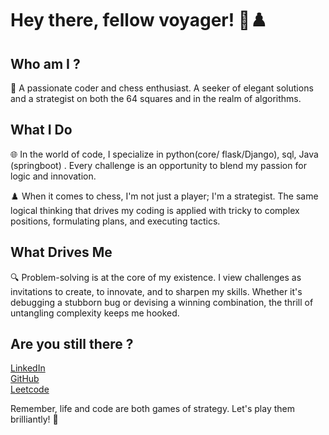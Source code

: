 # Hey there, fellow voyager! 🚀♟️

## Who am I ?
👋 A passionate coder and chess enthusiast. A seeker of elegant solutions and a strategist on both the 64 squares and in the realm of algorithms.

## What I Do
🌐 In the world of code, I specialize in python(core/ flask/Django), sql, Java (springboot) . Every challenge is an opportunity to blend my passion for logic and innovation.

♟️ When it comes to chess, I'm not just a player; I'm a strategist. The same logical thinking that drives my coding is applied with tricky to complex positions, formulating plans, and executing tactics.

## What Drives Me
🔍 Problem-solving is at the core of my existence. I view challenges as invitations to create, to innovate, and to sharpen my skills. Whether it's debugging a stubborn bug or devising a winning combination, the thrill of untangling complexity keeps me hooked.

## Are you still there ?
[LinkedIn](https://www.linkedin.com/in/prashant-rawat-8419091ab/)  
[GitHub](https://github.com/prashant826)  
[Leetcode](https://leetcode.com/rprashant782/)  

Remember, life and code are both games of strategy. Let's play them brilliantly! 🎲
